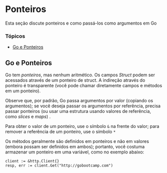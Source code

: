# Ponteiros <!-- omit in toc -->
Esta seção discute ponteiros e como passá-los como argumentos em Go

### Tópicos
- [Go e Ponteiros](#go-e-ponteiros)

## Go e Ponteiros
Go tem *ponteiros*, mas nenhum aritmético. Os campos *Struct* podem ser acessados ​​através de um ponteiro de struct. A indireção através do ponteiro é transparente (você pode chamar diretamente campos e métodos em um ponteiro).

Observe que, por padrão, Go passa argumentos por valor (copiando os argumentos); se você deseja passar os argumentos por referência, precisa passar ponteiros (ou usar uma estrutura usando valores de referência, como *slices* e *maps*) .

Para obter o valor de um ponteiro, use o símbolo `&` na frente do valor; para remover a referência de um ponteiro, use o símbolo `*`

Os métodos geralmente são definidos em ponteiros e não em valores (embora possam ser definidos em ambos); portanto, você costuma armazenar um ponteiro em uma variável, como no exemplo abaixo:

```
client := &http.Client{}
resp, err := client.Get("http://gobootcamp.com")
```